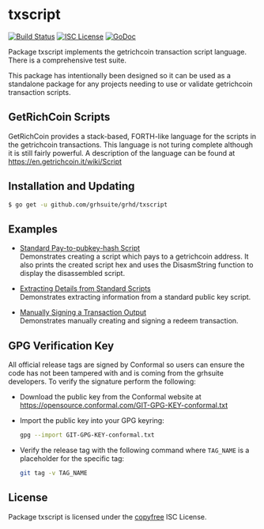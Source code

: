 txscript
========

[![Build Status](https://travis-ci.org/grhsuite/grhd.png?branch=master)](https://travis-ci.org/grhsuite/grhd)
[![ISC License](http://img.shields.io/badge/license-ISC-blue.svg)](http://copyfree.org)
[![GoDoc](https://godoc.org/github.com/grhsuite/grhd/txscript?status.png)](http://godoc.org/github.com/grhsuite/grhd/txscript)

Package txscript implements the getrichcoin transaction script language.  There is
a comprehensive test suite.

This package has intentionally been designed so it can be used as a standalone
package for any projects needing to use or validate getrichcoin transaction scripts.

## GetRichCoin Scripts

GetRichCoin provides a stack-based, FORTH-like language for the scripts in
the getrichcoin transactions.  This language is not turing complete
although it is still fairly powerful.  A description of the language
can be found at https://en.getrichcoin.it/wiki/Script

## Installation and Updating

```bash
$ go get -u github.com/grhsuite/grhd/txscript
```

## Examples

* [Standard Pay-to-pubkey-hash Script](http://godoc.org/github.com/grhsuite/grhd/txscript#example-PayToAddrScript)  
  Demonstrates creating a script which pays to a getrichcoin address.  It also
  prints the created script hex and uses the DisasmString function to display
  the disassembled script.

* [Extracting Details from Standard Scripts](http://godoc.org/github.com/grhsuite/grhd/txscript#example-ExtractPkScriptAddrs)  
  Demonstrates extracting information from a standard public key script.

* [Manually Signing a Transaction Output](http://godoc.org/github.com/grhsuite/grhd/txscript#example-SignTxOutput)  
  Demonstrates manually creating and signing a redeem transaction.

## GPG Verification Key

All official release tags are signed by Conformal so users can ensure the code
has not been tampered with and is coming from the grhsuite developers.  To
verify the signature perform the following:

- Download the public key from the Conformal website at
  https://opensource.conformal.com/GIT-GPG-KEY-conformal.txt

- Import the public key into your GPG keyring:
  ```bash
  gpg --import GIT-GPG-KEY-conformal.txt
  ```

- Verify the release tag with the following command where `TAG_NAME` is a
  placeholder for the specific tag:
  ```bash
  git tag -v TAG_NAME
  ```

## License

Package txscript is licensed under the [copyfree](http://copyfree.org) ISC
License.
